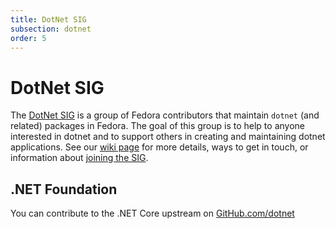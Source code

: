 ```yaml
---
title: DotNet SIG
subsection: dotnet
order: 5
---
```


# DotNet SIG

The [DotNet SIG](https://fedoraproject.org/wiki/SIGs/DotNet) is a group of Fedora contributors that maintain `dotnet` (and related) packages in Fedora. The goal of this group is to help to anyone interested in dotnet and to support others in creating and maintaining dotnet applications. See our [wiki page](https://fedoraproject.org/wiki/SIGs/DotNet) for more details, ways to get in touch, or information about [joining the SIG](https://fedoraproject.org/wiki/SIGs/DotNet/Join).

## .NET Foundation

You can contribute to the .NET Core upstream on [GitHub.com/dotnet](https://github.com/dotnet)

